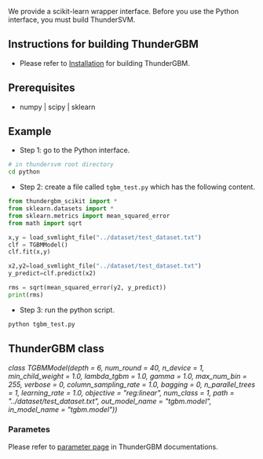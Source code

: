 We provide a scikit-learn wrapper interface. Before you use the Python interface, you must build ThunderSVM.

## Instructions for building ThunderGBM
* Please refer to [Installation](http://thundergbm.readthedocs.io/en/latest/how-to.html) for building ThunderGBM.

## Prerequisites
* numpy | scipy | sklearn

## Example

* Step 1: go to the Python interface.
```bash
# in thundersvm root directory
cd python
```
* Step 2: create a file called ```tgbm_test.py``` which has the following content.
```python
from thundergbm_scikit import *
from sklearn.datasets import *
from sklearn.metrics import mean_squared_error
from math import sqrt

x,y = load_svmlight_file("../dataset/test_dataset.txt")
clf = TGBMModel()
clf.fit(x,y)

x2,y2=load_svmlight_file("../dataset/test_dataset.txt")
y_predict=clf.predict(x2)

rms = sqrt(mean_squared_error(y2, y_predict))
print(rms)

```
* Step 3: run the python script.
```bash
python tgbm_test.py
```

## ThunderGBM class
*class TGBMModel(depth = 6, num_round = 40, n_device = 1, min_child_weight = 1.0, lambda_tgbm = 1.0, gamma = 1.0, max_num_bin = 255, verbose = 0, column_sampling_rate = 1.0, bagging = 0, n_parallel_trees = 1, learning_rate = 1.0, objective = "reg:linear", num_class = 1, path = "../dataset/test_dataset.txt", out_model_name = "tgbm.model", in_model_name = "tgbm.model"))*

### Parametes
Please refer to [parameter page](https://github.com/zeyiwen/thundergbm/blob/master/docs/parameters.md) in ThunderGBM documentations.